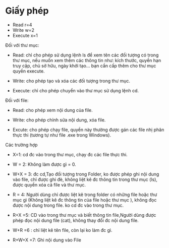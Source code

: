 
# Giấy phép

- Read r=4
- Write w=2
- Execute x=1


Đối với thư mục:

  - Read: chỉ cho phép sử dụng lệnh ls để xem tên các đối tượng có trong thư mục, nếu muốn xem thêm các thông tin như: kích thước, quyền hạn truy cập, chủ sở hữu, ngày khởi tạo… bạn cần cấp thêm cho thư mục quyền execute.

  - Write: cho phép tạo và xóa các đối tượng trong thư mục.

  - Execute: chỉ cho phép chuyển vào thư mục sử dụng lệnh cd.

Đối với file:

  - Read: cho phép xem nội dung của file.

  - Write: cho phép chỉnh sửa nội dung, xóa file.

  - Excute: cho phép chạy file, quyền này thường được gán các file nhị phân thực thi (tương tự như file .exe trong Windows).

Các trường hợp

- X=1: cd đc vào trong thư mục, chạy đc các file thực thi.

- W = 2: Không làm được gì  = 0. 

- W+X = 3: đc cd,Tạo đối tượng trong Folder, ko được phép ghi nội dung vào file, chỉ được ghi đè, không liệt kê đc thông tin trong thư mục (ls), được quyền xóa cả file và thư mục.

- R = 4: Người dùng chỉ được liệt kê trong folder có những file hoặc thư mục  gì (Không liệt kê đc thông tin của file hoặc thư mục ), không đọc được nội dung trong file. ko cd đc vào trong thư mục.

- R+X =5: CD vào trong thư mục  và biết thông tin file,Người  dùng được phép đọc nội dung file (cat), không thay đổi đc nội dung file.

- W+R =6 : chỉ liệt kê tên file, còn lại ko làm đc gì.

- R+W+X =7: Ghi nội dung vào File

